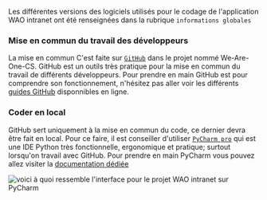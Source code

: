 Les différentes versions des logiciels utilisés pour le codage de l'application WAO intranet ont été renseignées dans la rubrique `informations globales`

### Mise en commun du travail des développeurs

La mise en commun C'est faite sur [`GitHub`](https://github.com/) dans le projet nommé We-Are-One-CS.
GitHub est un outils très pratique pour la mise en commun du travail de différents développeurs.
Pour prendre en main GitHub est pour comprendre son fonctionnement, n'hésitez pas aller voir les différents [guides GitHub](https://guides.github.com/) disponnibles en ligne.

### Coder en local

GitHub sert uniquement à la mise en commun du code, ce dernier devra être fait en local. 
Pour ce faire, il est conseiller d'utiliser [`PyCharm pro`](https://www.jetbrains.com/fr-fr/pycharm/download/#section=windows) qui est une IDE Python très fonctionnelle, ergonomique et pratique; surtout lorsqu'on travail avec GitHub.
Pour prendre en main PyCharm vous pouvez allez visiter la [documentation dédiée](https://www.jetbrains.com/fr-fr/pycharm/documentation/)

![voici à quoi ressemble l'interface pour le projet WAO intranet sur PyCharm](WAO_intranet_PyCharm.JPG)
